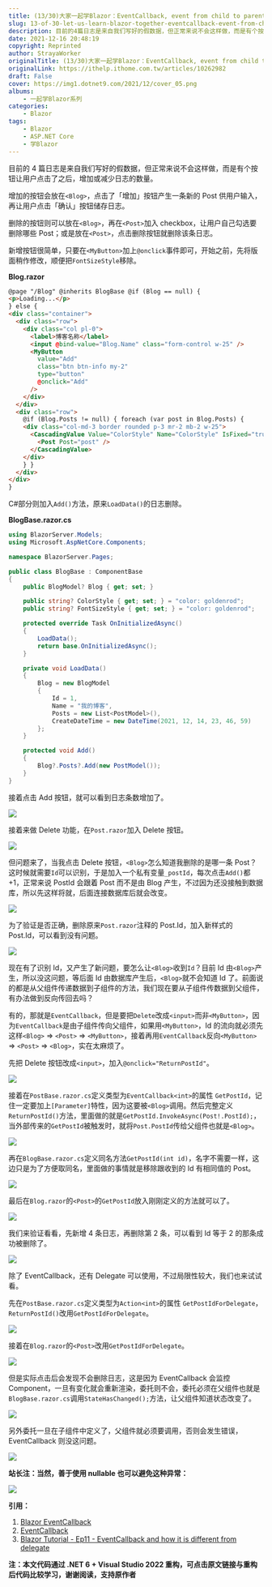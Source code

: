 ```yaml
---
title: (13/30)大家一起学Blazor：EventCallback, event from child to parent
slug: 13-of-30-let-us-learn-blazor-together-eventcallback-event-from-child-to-parent
description: 目前的4篇日志是来自我们写好的假数据，但正常来说不会这样做，而是有个按钮让用户点击了之后，增加或减少日志的数量。
date: 2021-12-16 20:48:19
copyright: Reprinted
author: StrayaWorker
originalTitle: (13/30)大家一起学Blazor：EventCallback, event from child to parent
originalLink: https://ithelp.ithome.com.tw/articles/10262982
draft: False
cover: https://img1.dotnet9.com/2021/12/cover_05.png
albums:
    - 一起学Blazor系列
categories: 
    - Blazor
tags: 
    - Blazor
    - ASP.NET Core
    - 学Blazor
---
```


目前的 4 篇日志是来自我们写好的假数据，但正常来说不会这样做，而是有个按钮让用户点击了之后，增加或减少日志的数量。

增加的按钮会放在`<Blog>`，点击了「增加」按钮产生一条新的 Post 供用户输入，再让用户点击「确认」按钮储存日志。

删除的按钮则可以放在`<Blog>`，再在`<Post>`加入 checkbox，让用户自己勾选要删除哪些 Post；或是放在`<Post>`，点击删除按钮就删除该条日志。

新增按钮很简单，只要在`<MyButton>`加上`@onclick`事件即可，开始之前，先将版面稍作修改，顺便把`FontSizeStyle`移除。

**Blog.razor**

```html
@page "/Blog" @inherits BlogBase @if (Blog == null) {
<p>Loading...</p>
} else {
<div class="container">
  <div class="row">
    <div class="col pl-0">
      <label>博客名称</label>
      <input @bind-value="Blog.Name" class="form-control w-25" />
      <MyButton
        value="Add"
        class="btn btn-info my-2"
        type="button"
        @onclick="Add"
      />
    </div>
  </div>
  <div class="row">
    @if (Blog.Posts != null) { foreach (var post in Blog.Posts) {
    <div class="col-md-3 border rounded p-3 mr-2 mb-2 w-25">
      <CascadingValue Value="ColorStyle" Name="ColorStyle" IsFixed="true">
        <Post Post="post" />
      </CascadingValue>
    </div>
    } }
  </div>
</div>
}
```

C#部分则加入`Add()`方法，原来`LoadData()`的日志删除。

**BlogBase.razor.cs**

```C#
using BlazorServer.Models;
using Microsoft.AspNetCore.Components;

namespace BlazorServer.Pages;

public class BlogBase : ComponentBase
{
	public BlogModel? Blog { get; set; }

	public string? ColorStyle { get; set; } = "color: goldenrod";
	public string? FontSizeStyle { get; set; } = "color: goldenrod";

	protected override Task OnInitializedAsync()
	{
		LoadData();
		return base.OnInitializedAsync();
	}

	private void LoadData()
	{
		Blog = new BlogModel
		{
			Id = 1,
			Name = "我的博客",
			Posts = new List<PostModel>(),
			CreateDateTime = new DateTime(2021, 12, 14, 23, 46, 59)
		};
	}

	protected void Add()
	{
		Blog?.Posts?.Add(new PostModel());
	}
}
```

接着点击 Add 按钮，就可以看到日志条数增加了。

![](https://img1.dotnet9.com/2021/12/2101.gif)

接着来做 Delete 功能，在`Post.razor`加入 Delete 按钮。

![](https://img1.dotnet9.com/2021/12/2102.png)

但问题来了，当我点击 Delete 按钮，`<Blog>`怎么知道我删除的是哪一条 Post？这时候就需要`Id`可以识别，于是加入一个私有变量`_postId`，每次点击`Add()`都+1，正常来说 PostId 会跟着 Post 而不是由 Blog 产生，不过因为还没接触到数据库，所以先这样将就，后面连接数据库后就会改变。

![](https://img1.dotnet9.com/2021/12/2103.png)

为了验证是否正确，删除原来`Post.razor`注释的 Post.Id，加入新样式的 Post.Id，可以看到没有问题。

![](https://img1.dotnet9.com/2021/12/2104.png)

现在有了识别 Id，又产生了新问题，要怎么让`<Blog>`收到`Id`？目前 Id 由`<Blog>`产生，所以没这问题，等后面 Id 由数据库产生后，`<Blog>`就不会知道 Id 了。前面说的都是从父组件传递数据到子组件的方法，我们现在要从子组件传数据到父组件，有办法做到反向传回去吗？

有的，那就是`EventCallback`，但是要把`Delete`改成`<input>`而非`<MyButton>`，因为`EventCallback`是由子组件传向父组件，如果用`<MyButton>`，Id 的流向就必须先这样`<Blog>` => `<Post>` => `<MyButton>`，接着再用`EventCallback`反向`<MyButton>` => `<Post>` => `<Blog>`，实在太麻烦了。

先把 Delete 按钮改成`<input>`，加入`@onclick="ReturnPostId"`。

![](https://img1.dotnet9.com/2021/12/2105.png)

接着在`PostBase.razor.cs`定义类型为`EventCallback<int>`的属性 `GetPostId`，记住一定要加上`[Parameter]`特性，因为这要被`<Blog>`调用。然后完整定义`ReturnPostId()`方法，里面做的就是`GetPostId.InvokeAsync(Post!.PostId);`，当外部传来的`GetPostId`被触发时，就将`Post.PostId`传给父组件也就是`<Blog>`。

![](https://img1.dotnet9.com/2021/12/2106.png)

再在`BlogBase.razor.cs`定义同名方法`GetPostId(int id)`，名字不需要一样，这边只是为了方便取同名，里面做的事情就是移除跟收到的 Id 有相同值的 Post。

![](https://img1.dotnet9.com/2021/12/2107.png)

最后在`Blog.razor`的`<Post>`的`GetPostId`放入刚刚定义的方法就可以了。

![](https://img1.dotnet9.com/2021/12/2108.png)

我们来验证看看，先新增 4 条日志，再删除第 2 条，可以看到 Id 等于 2 的那条成功被删除了。

![](https://img1.dotnet9.com/2021/12/2109.gif)

除了 EventCallback，还有 Delegate 可以使用，不过局限性较大，我们也来试试看。

先在`PostBase.razor.cs`定义类型为`Action<int>`的属性 `GetPostIdForDelegate`，`ReturnPostId()`改用`GetPostIdForDelegate`。

![](https://img1.dotnet9.com/2021/12/2110.png)

接着在`Blog.razor`的`<Post>`改用`GetPostIdForDelegate`。

![](https://img1.dotnet9.com/2021/12/2111.png)

但是实际点击后会发现不会删除日志，这是因为 EventCallback 会监控 Component，一旦有变化就会重新渲染，委托则不会，委托必须在父组件也就是`BlogBase.razor.cs`调用`StateHasChanged();`方法，让父组件知道状态改变了。

![](https://img1.dotnet9.com/2021/12/2112.png)

另外委托一旦在子组件中定义了，父组件就必须要调用，否则会发生错误，EventCallback 则没这问题。

![](https://img1.dotnet9.com/2021/12/2113.png)

**站长注：当然，善于使用 nullable 也可以避免这种异常：**

![](https://img1.dotnet9.com/2021/12/2114.png)

**引用：**

1. [Blazor EventCallback](https://www.pragimtech.com/blog/blazor/blazor-eventcallback/)
2. [EventCallback](https://docs.microsoft.com/en-us/aspnet/core/blazor/components/event-handling?view=aspnetcore-5.0#eventcallback-1)
3. [Blazor Tutorial - Ep11 - EventCallback and how it is different from delegate](https://www.youtube.com/watch?v=NQ7P0IPIqZk)

**注：本文代码通过 .NET 6 + Visual Studio 2022 重构，可点击原文链接与重构后代码比较学习，谢谢阅读，支持原作者**
